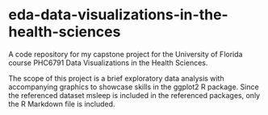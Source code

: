 # eda-data-visualizations-in-the-health-sciences
A code repository for my capstone project for the University of Florida course PHC6791 Data Visualizations in the Health Sciences. 

The scope of this project is a brief exploratory data analysis with accompanying graphics to showcase skills in the ggplot2 R package. 
Since the referenced dataset msleep is included in the referenced packages, only the R Markdown file is included.
